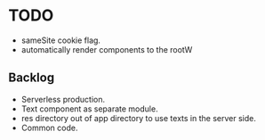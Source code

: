 # TODO
- sameSite cookie flag.
- automatically render components to the rootW

## Backlog
- Serverless production.
- Text component as separate module.
- res directory out of app directory to use texts in the server side.
- Common code.
